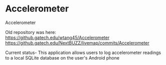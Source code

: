 # Accelerometer
Accelerometer

Old repository was here:  
https://github.gatech.edu/wtang45/Accelerometer  
https://github.gatech.edu/NextBUZZ/livemap/commits/Accelerometer  

Current status- 
This application allows users to log accelerometer readings to a local SQLite database on the user's Android phone

